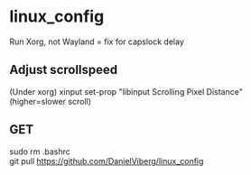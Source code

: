 # linux_config

Run Xorg, not Wayland = fix for capslock delay

## Adjust scrollspeed
(Under xorg)
xinput set-prop <device nr> "libinput Scrolling Pixel Distance" <value> (higher=slower scroll)

## GET
sudo rm .bashrc\
git pull https://github.com/DanielViberg/linux_config
